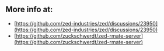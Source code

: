 ## More info at: 

- [https://github.com/zed-industries/zed/discussions/23950](https://github.com/zed-industries/zed/discussions/23950)
- [https://github.com/zuckschwerdt/zed-rmate-server](https://github.com/zuckschwerdt/zed-rmate-server)